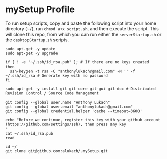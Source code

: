 mySetup Profile
=================

To run setup scripts, copy and paste the following script into your home directory (`~/`), run `chmod a+x script.sh`, and then execute the script.  This will clone this repo, from which you can run either the `serverStartup.sh` or the `desktopStartup.sh` scripts.

    sudo apt-get -y update
    sudo apt-get -y upgrade
    
    if [ ! -e "~/.ssh/id_rsa.pub" ]; # If there are no keys created 
    then 
      ssh-keygen -t rsa -C "anthonylukach@gmail.com" -N '' -f ~/.ssh/id_rsa # Generate key with no password 
    fi 
    
    sudo apt-get -y install git git-core git-gui git-doc # Distributed Revision Control / Source Code Management
    
    git config --global user.name "Anthony Lukach"
    git config --global user.email "anthonylukach@gmail.com"
    git config --global credential.helper 'cache --timeout=3600'
     
    echo "Before we continue, register this key with your github account (https://github.com/settings/ssh), then press any key 
    " 
    cat ~/.ssh/id_rsa.pub 
    read 
     
    cd ~/ 
    git clone git@github.com:alukach/.mySetup.git
